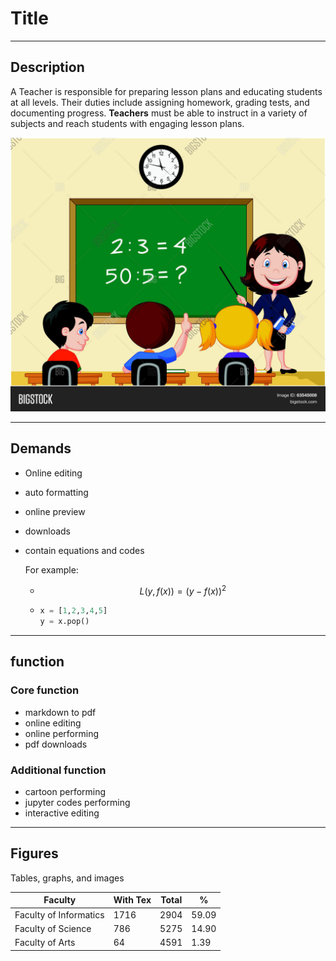 # Title

------



## Description

A Teacher is responsible for preparing lesson plans and educating students at all levels. Their duties include assigning homework, grading tests, and documenting progress. **Teachers** must be able to instruct in a variety of subjects and reach students with engaging lesson plans.

![](./md_pics/1.jpg)



-----



## Demands

* Online editing
* auto formatting
* online preview
* downloads

* contain equations and codes

  For example:

  * $$
    L(y,f(x)) = (y-f(x))^2
    $$

  * ```python
    x = [1,2,3,4,5]
    y = x.pop()
    ```

------

## function

### Core function

* markdown to pdf
* online editing
* online performing
* pdf downloads

### Additional function

* cartoon performing
* jupyter codes performing
* interactive editing

---------



## Figures

Tables, graphs, and images

| Faculty                | With Tex | Total | %     |
| ---------------------- | -------- | ----- | ----- |
| Faculty of Informatics | 1716     | 2904  | 59.09 |
| Faculty of Science     | 786      | 5275  | 14.90 |
| Faculty of Arts        | 64       | 4591  | 1.39  |

